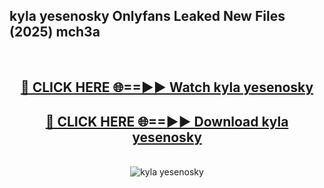 <h2>kyla yesenosky Onlyfans Leaked New Files (2025) mch3a</h2>
<br>
<div align="center">
<h2><a href="https://mediafiles.top/kyla_yesenosky&ref=git" rel="nofollow">🔴 CLICK HERE 🌐==►► Watch kyla yesenosky</a></h2>
<h2><a href="https://mediafiles.top/kyla_yesenosky&ref=git" rel="nofollow">🔴 CLICK HERE 🌐==►► Download kyla yesenosky</a></h2>
<br>
<a href="https://mediafiles.top/kyla_yesenosky&ref=git" rel="nofollow" data-target="animated-image.originalLink"><img src="https://i.ibb.co.com/xMMVF88/686577567.gif" alt="kyla yesenosky" style="max-width: 100%; display: inline-block;" data-target="animated-image.originalImage"></a>
</div>
<br>
<br>